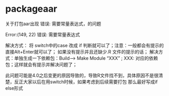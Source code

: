 # packageaar
关于打包aar出现 错误: 需要常量表达式，的问题


Error:(149, 22) 错误: 需要常量表达式

解决方式： 将 switch中的case 改成 if 判断就可以了；注意：一般都会有提示的直接Alt+Enter就可以了； 
如果没有提示并且还缺少.R 文件的提示的话； 
解决方式：单独生成一下依赖包：Build–> Make Module “XXX” ; XXX: 对应的依赖包；这样就会有提示并解决问题了；


此问题可能是4.0之后变更的原因导致的，导致R文件找不到，具体原因不是很清楚，反正大家以后在用switch时候，如果考虑到后续需要打包
那么最好写成if else形式
